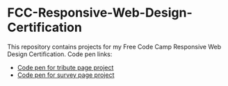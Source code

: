 # FCC-Responsive-Web-Design-Certification
This repository contains projects for my Free Code Camp Responsive Web Design Certification.
Code pen links:
- [Code pen for tribute page project](https://codepen.io/msaxton/pen/MWgRpxM)
- [Code pen for survey page project](https://codepen.io/msaxton/pen/vYBqeNy)